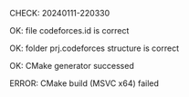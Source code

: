 CHECK: 20240111-220330
OK: file codeforces.id is correct
OK: folder prj.codeforces structure is correct
OK: CMake generator successed
ERROR: CMake build (MSVC x64) failed
